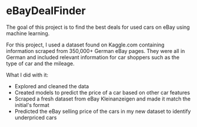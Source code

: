 # eBayDealFinder

The goal of this project is to find the best deals for used cars on eBay using machine learning.

For this project, I used a dataset found on Kaggle.com containing information scraped from 350,000+ German eBay pages. They were all in German and included relevant information for car shoppers such as the type of car and the mileage.

What I did with it:
- Explored and cleaned the data
- Created models to predict the price of a car based on other car features
- Scraped a fresh dataset from eBay Kleinanzeigen and made it match the initial's format
- Predicted the eBay selling price of the cars in my new dataset to identify underpriced cars
